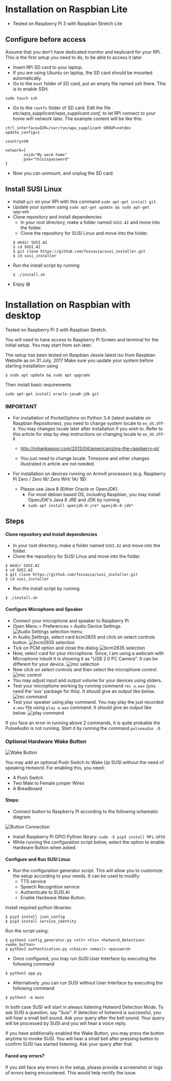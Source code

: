 # Installation on Raspbian Lite

- Tested on Raspberry Pi 3 with Raspbian Stretch Lite

## Configure before access

Assume that you don't have dedicated monitor and keyboard for your RPi. This is the first setup you need to do, to be able to access it later.

- Insert RPi SD card to your laptop.
- If you are using Ubuntu on laptop, the SD card should be mounted automatically.
- Go to the `boot` folder of SD card, put an empty file named _ssh_ there. This is to enable SSH.

```
sudo touch ssh
```
- Go to the `rootfs` folder of SD card. Edit the file _etc/wpa_supplicant/wpa_supplicant.conf_, to let RPi connect to your home wifi network later. The example content will be like this:

```
ctrl_interface=DIR=/var/run/wpa_supplicant GROUP=netdev
update_config=1

country=VN

network={
        ssid="My warm home"
        psk="thisispassword"
}
```
- Now you can unmount, and unplug the SD card.

## Install SUSI Linux

- Install `git` on your RPi with this command `sudo apt-get install git`.
- Update your system using `sudo apt-get update && sudo apt-get upgrade `
- Clone repository and install dependencies
    - In your root directory, make a folder named `SUSI.AI` and move into the folder.
    - Clone the repository for SUSI Linux and move into the folder.
    ```
    $ mkdir SUSI.AI
    $ cd SUSI.AI
    $ git clone https://github.com/fossasia/susi_installer.git
    $ cd susi_installer
    ```
- Run the install script by running
    ```
    $ ./install.sh
    ```
- Enjoy :smile:


# Installation on Raspbian with desktop

Tested on Raspberry Pi 3 with Raspbian Stretch.

You will need to have access to Raspberry Pi Screen and terminal for the initial setup.
You may start from ssh later.

The setup has been tested on Raspbian Jessie latest iso from Raspbian Website as on 31 July, 2017
Make sure you update your system before starting installation using
```
$ sudo apt update && sudo apt upgrade
```
Then install basic requirements
```
sudo apt-get install oracle-java8-jdk git
```


### IMPORTANT

- For installation of PocketSphinx on Python 3.4 (latest available on Raspbian Repositories), you need to change
system locale to ```en_US.UTF-8```. You may changes locale later after installation if you wish to.
Refer to this article for step by step instructions on changing locale to ```en_US.UTF-8```

    - http://rohankapoor.com/2012/04/americanizing-the-raspberry-pi/

    - You just need to change locale. Timezone and other changes illustrated in article are not needed.
- For installation on devices running on Armv6 processors (e.g. Raspberry Pi Zero / Zero W/ Zero WH/ 1A/ 1B):
    - Please use Java 8 (Either Oracle or OpenJDK).
        - For most debian based OS, including Raspbian, you may install OpenJDK's Java 8 JRE and JDK by running
        - `sudo apt install openjdk-8-jre* openjdk-8-jdk*`

## Steps

#### Clone repository and install dependencies
- In your root directory, make a folder named `SUSI.AI` and move into the folder.
- Clone the repository for SUSI Linux and move into the folder.
```
$ mkdir SUSI.AI
$ cd SUSI.AI
$ git clone https://github.com/fossasia/susi_installer.git
$ cd susi_installer
```
- Run the install script by running
```
$ ./install.sh
```

#### Configure Microphone and Speaker
- Connect your microphone and speaker to Raspberry Pi
- Open Menu > Preferences > Audio Device Settings.
![Audio Settings selection menu](./images/menu-audio-settings.png)
- In Audio Settings, select card bcm2835 and click on select controls button.
![bcm2835 selection](./images/bcm2835-no-controls.png)
- Tick on PCM option and close the dialog
![bcm2835 selection](./images/pcm-select.png)
- Now, select card for your microphone. Since, I am using a webcam with Microphone inbuilt it
is showing it as "USB 2.0 PC Camera". It can be different for your device.
![mic selection](./images/select-mic-card.png)
- Now click on select controls and then select the microphone control.
![mic control](./images/enable-mic.png)
- You may adjust input and output volume for your devices using sliders.
- Test your microphone working by running command ```rec a.wav``` (you need the 'sox' package for this). It should give an output like below.
![rec command](./images/rec-command.png)
- Test your speaker using play command. You may play the just recorded ```a.wav``` file using
```play a.wav``` command. It should give an output like below.
![play command](./images/play-command.png)

If you face an error in running above 2 commands, it is quite probable the PulseAudio is not running.
Start it by running the command
```pulseaudio -D```

### Optional Hardware Wake Button
![Wake Button](images/pi_button.jpg)

You may add an optional Push Switch to Wake Up SUSI without the need of speaking Hotword.
For enabling this, you need:
- A Push Switch
- Two Male to Female jumper Wires
- A Breadboard

#### Steps:
- Connect button to Raspberry Pi according to the following schematic diagram.

![Button Connection](images/connection.png)
- Install Raspberry Pi GPIO Python library: ```sudo -E pip3 install RPi.GPIO```
- While running the configuration script below, select the option to enable Hardware Button when
asked.

#### Configure and Run SUSI Linux

- Run the configuration generator script. This will allow you to customize the
setup according to your needs. It can be used to modify:
    - TTS service
    - Speech Recognition service
    - Authenticate to SUSI.AI
    - Enable Hardware Wake Button.

Install required python libraries:
```
$ pip3 install json_config
$ pip3 install service_identity
```    
Run the script using:
```
$ python3 config_generator.py <stt> <tts> <hotword_detection> <wake_button>
$ python3 authentication.py <choice> <email> <password>
```
- Once configured, you may run SUSI User Interface by executing the following command
```
$ python3 app.py
```
- Alternatively ,you can run SUSI without User Interface by executing the following command
```
$ python3 -m main
```
In both case SUSI will start in always listening Hotword Detection Mode. To ask SUSI a question, say "Susi". If detection of
hotword is successful, you will hear a small bell sound. Ask your query after the bell sound. Your query will be
processed by SUSI and you will hear a voice reply.

If you have additionally enabled the Wake Button, you may press the button anytime to invoke SUSI. You will hear a small
bell after pressing button to confirm SUSI has started listening. Ask your query after that.

#### Faced any errors?

If you still face any errors in the setup, please provide a screenshot or logs of errors being encountered.
This would help rectify the issue.
